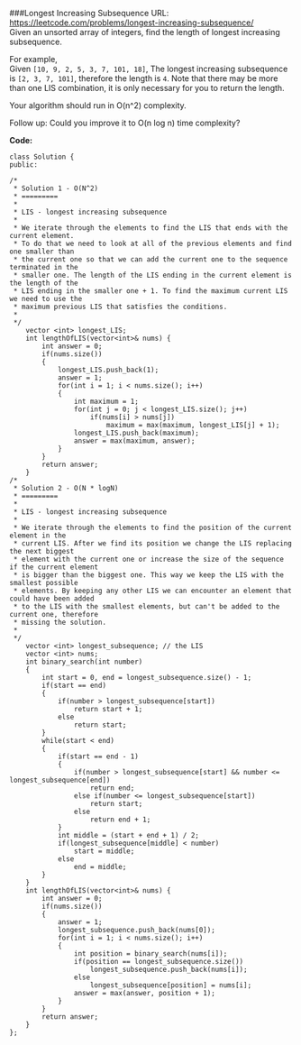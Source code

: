 ###Longest Increasing Subsequence
URL: https://leetcode.com/problems/longest-increasing-subsequence/</br>
Given an unsorted array of integers, find the length of longest increasing subsequence.

For example,</br>
Given `[10, 9, 2, 5, 3, 7, 101, 18]`,
The longest increasing subsequence is `[2, 3, 7, 101]`, therefore the length is `4`. Note that there may be more than one LIS combination, it is only necessary for you to return the length.

Your algorithm should run in O(n^2) complexity.

Follow up: Could you improve it to O(n log n) time complexity?

__Code:__

	class Solution {
	public:
	    
	/* 
	 * Solution 1 - O(N^2)
	 * =========
	 *
	 * LIS - longest increasing subsequence
	 *
	 * We iterate through the elements to find the LIS that ends with the current element. 
	 * To do that we need to look at all of the previous elements and find one smaller than
	 * the current one so that we can add the current one to the sequence terminated in the 
	 * smaller one. The length of the LIS ending in the current element is the length of the
	 * LIS ending in the smaller one + 1. To find the maximum current LIS we need to use the
	 * maximum previous LIS that satisfies the conditions.
	 * 
	 */
	    vector <int> longest_LIS;
	    int lengthOfLIS(vector<int>& nums) {
	        int answer = 0;
	        if(nums.size())
	        {   
	            longest_LIS.push_back(1);
	            answer = 1;
	            for(int i = 1; i < nums.size(); i++)
	            {
	                int maximum = 1;
	                for(int j = 0; j < longest_LIS.size(); j++)
	                    if(nums[i] > nums[j])
	                        maximum = max(maximum, longest_LIS[j] + 1);
	                longest_LIS.push_back(maximum);
	                answer = max(maximum, answer);
	            }
	        }
	        return answer;
	    }
	/* 
	 * Solution 2 - O(N * logN)
	 * =========
	 *
	 * LIS - longest increasing subsequence
	 * 
	 * We iterate through the elements to find the position of the current element in the
	 * current LIS. After we find its position we change the LIS replacing the next biggest 
	 * element with the current one or increase the size of the sequence if the current element
	 * is bigger than the biggest one. This way we keep the LIS with the smallest possible
	 * elements. By keeping any other LIS we can encounter an element that could have been added
	 * to the LIS with the smallest elements, but can't be added to the current one, therefore
	 * missing the solution.
	 * 
	 */
	    vector <int> longest_subsequence; // the LIS
	    vector <int> nums;
	    int binary_search(int number)
	    {
	        int start = 0, end = longest_subsequence.size() - 1;
	        if(start == end)
	        {
	            if(number > longest_subsequence[start])
	                return start + 1;
	            else
	                return start;
	        }
	        while(start < end)
	        {
	            if(start == end - 1)
	            {
	                if(number > longest_subsequence[start] && number <= longest_subsequence[end])
	                    return end;
	                else if(number <= longest_subsequence[start])
	                    return start;
	                else
	                    return end + 1;
	            }
	            int middle = (start + end + 1) / 2;
	            if(longest_subsequence[middle] < number)
	                start = middle;
	            else
	                end = middle;
	        }
	    }
	    int lengthOfLIS(vector<int>& nums) {
	        int answer = 0;
	        if(nums.size())
	        {   
	            answer = 1;
	            longest_subsequence.push_back(nums[0]);
	            for(int i = 1; i < nums.size(); i++)
	            {
	                int position = binary_search(nums[i]);
	                if(position == longest_subsequence.size())
	                    longest_subsequence.push_back(nums[i]);
	                else
	                    longest_subsequence[position] = nums[i];
	                answer = max(answer, position + 1);
	            }
	        }
	        return answer;
	    }
	};